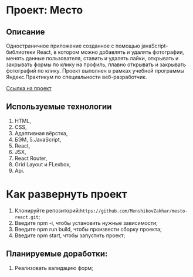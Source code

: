 # Проект: Место

## Описание

Одностраничное приложение созданное с помощью javaScript-библиотеки React, в котором можно добавлять и удалять 
фотографии, менять данные пользователя, ставить и удалять лайки, открывать и закрывать формы по клику на профиль,
плавно открывать и закрывать фотографий по клику. Проект выполнен в рамках учебной программы Яндекс.Практикум по 
специальности веб-разработчик.

[Ссылка на проект](https://menshikovzakhar.github.io/mesto-react/)

## Используемые технологии
1. HTML,
2. CSS,
3. Адаптивная вёрстка,
4. БЭМ,
5.JavaScript,
6. React, 
7. JSX,
8. React Router,
9. Grid Layout и FLexbox,
10. Api.

# Как развернуть проект

1. Клонируйте репозиторий:`https://github.com/MenshikovZakhar/mesto-react.git`;
2. Введите npm -i, чтобы установить нужные зависимости;
3. Введите npm run build, чтобы произвести сборку проекта;
4. Введите npm start, чтобы запустить проект;

## Планируемые доработки:
1. Реализовать валидацию форм;
